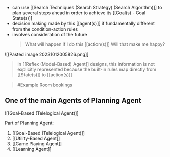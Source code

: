 - can use [[Search Techniques (Search Strategy) (Search Algorithm)]] to plan several steps ahead in order to achieve its [[Goal(s) - Goal State(s)]]
- decision making made by this [[agent(s)]] if fundamentally different from the condition-action rules
- involves consideration of the future
	> What will happen if I do this [[action(s)]]
	> Will that make me happy?

![[Pasted image 20231012005826.png]]

>In [[Reflex (Model-Based) Agent]] designs, this information is not explicitly represented because the built-in rules map directly from [[State(s)]] to [[action(s)]]

>	#Example 
>	Room bookings
## One of the main Agents of Planning Agent
![[Goal-Based (Telelogical Agent)]]

Part of Planning Agent:
1. [[Goal-Based (Telelogical Agent)]]
2. [[Utility-Based Agent]]
3. [[Game Playing Agent]]
4. [[Learning Agent]]


